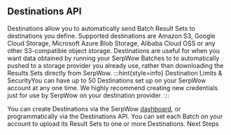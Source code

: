 ## Destinations API
Destinations allow you to automatically send Batch Result Sets to destinations you define. Supported destinations are Amazon S3, Google Cloud Storage, Microsoft Azure Blob Storage, Alibaba Cloud OSS or any other S3-compatible object storage.
Destinations are useful for when you want data obtained by running your SerpWow Batches to to automatically pushed to a storage provider you already use, rather than downloading the Results Sets directly from SerpWow.
:::hint{style=info}
Destination Limits & SecurityYou can have up to 50 Destinations set up on your SerpWow account at any one time. We highly recommend creating new credentials just for use by SerpWow on your destination provider.
:::

You can create Destinations via the SerpWow [dashboard](https://app.serpwow.com/destinations), or programmatically via the Destinations API. You can set each Batch on your account to upload its Result Sets to one or more Destinations.
Next Steps